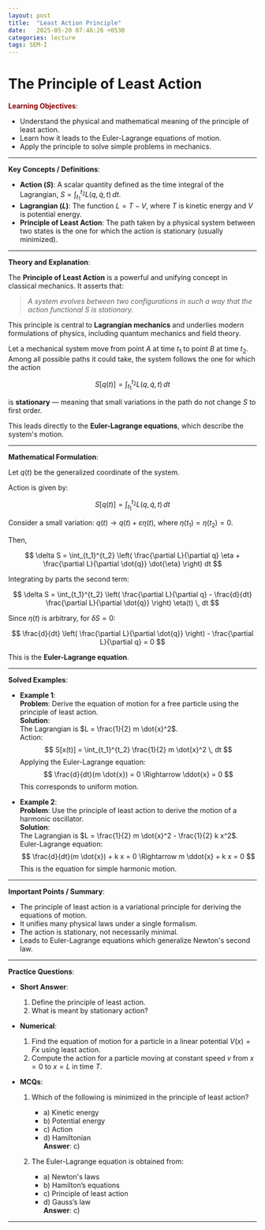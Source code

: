 ```yaml
---
layout: post
title:  "Least Action Principle"
date:   2025-05-20 07:46:26 +0530
categories: lecture
tags: SEM-I
---
```

# The Principle of Least Action

<span style="color:darkred">**Learning Objectives**</span>:
- Understand the physical and mathematical meaning of the principle of least action.
- Learn how it leads to the Euler-Lagrange equations of motion.
- Apply the principle to solve simple problems in mechanics.

---

**Key Concepts / Definitions**:
- **Action ($S$)**: A scalar quantity defined as the time integral of the Lagrangian, $S = \int_{t_1}^{t_2} L(q, \dot{q}, t) \, dt$.
- **Lagrangian ($L$)**: The function $L = T - V$, where $T$ is kinetic energy and $V$ is potential energy.
- **Principle of Least Action**: The path taken by a physical system between two states is the one for which the action is stationary (usually minimized).

---

**Theory and Explanation**:

The **Principle of Least Action** is a powerful and unifying concept in classical mechanics. It asserts that:

> *A system evolves between two configurations in such a way that the action functional $S$ is stationary.*

This principle is central to **Lagrangian mechanics** and underlies modern formulations of physics, including quantum mechanics and field theory.

Let a mechanical system move from point $A$ at time $t_1$ to point $B$ at time $t_2$. Among all possible paths it could take, the system follows the one for which the action

$$
S[q(t)] = \int_{t_1}^{t_2} L(q, \dot{q}, t) \, dt
$$

is **stationary** — meaning that small variations in the path do not change $S$ to first order.

This leads directly to the **Euler-Lagrange equations**, which describe the system's motion.

---

**Mathematical Formulation**:

Let $q(t)$ be the generalized coordinate of the system.

Action is given by:

$$
S[q(t)] = \int_{t_1}^{t_2} L(q, \dot{q}, t) \, dt
$$

Consider a small variation: $q(t) \rightarrow q(t) + \varepsilon \eta(t)$, where $\eta(t_1) = \eta(t_2) = 0$.

Then,

$$
\delta S = \int_{t_1}^{t_2} \left( \frac{\partial L}{\partial q} \eta + \frac{\partial L}{\partial \dot{q}} \dot{\eta} \right) dt
$$

Integrating by parts the second term:

$$
\delta S = \int_{t_1}^{t_2} \left( \frac{\partial L}{\partial q} - \frac{d}{dt} \frac{\partial L}{\partial \dot{q}} \right) \eta(t) \, dt
$$

Since $\eta(t)$ is arbitrary, for $\delta S = 0$:

$$
\frac{d}{dt} \left( \frac{\partial L}{\partial \dot{q}} \right) - \frac{\partial L}{\partial q} = 0
$$

This is the **Euler-Lagrange equation**.

---

**Solved Examples**:

- **Example 1**:  
  **Problem**: Derive the equation of motion for a free particle using the principle of least action.  
  **Solution**:  
  The Lagrangian is $L = \frac{1}{2} m \dot{x}^2$.  
  Action:  
  $$
  S[x(t)] = \int_{t_1}^{t_2} \frac{1}{2} m \dot{x}^2 \, dt
  $$
  Applying the Euler-Lagrange equation:  
  $$
  \frac{d}{dt}(m \dot{x}) = 0 \Rightarrow \ddot{x} = 0
  $$
  This corresponds to uniform motion.

- **Example 2**:  
  **Problem**: Use the principle of least action to derive the motion of a harmonic oscillator.  
  **Solution**:  
  The Lagrangian is $L = \frac{1}{2} m \dot{x}^2 - \frac{1}{2} k x^2$.  
  Euler-Lagrange equation:  
  $$
  \frac{d}{dt}(m \dot{x}) + k x = 0 \Rightarrow m \ddot{x} + k x = 0
  $$
  This is the equation for simple harmonic motion.

---

**Important Points / Summary**:
- The principle of least action is a variational principle for deriving the equations of motion.
- It unifies many physical laws under a single formalism.
- The action is stationary, not necessarily minimal.
- Leads to Euler-Lagrange equations which generalize Newton's second law.

---

**Practice Questions**:
- **Short Answer**:
  1. Define the principle of least action.
  2. What is meant by stationary action?

- **Numerical**:
  1. Find the equation of motion for a particle in a linear potential $V(x) = Fx$ using least action.
  2. Compute the action for a particle moving at constant speed $v$ from $x=0$ to $x=L$ in time $T$.

- **MCQs**:
  1. Which of the following is minimized in the principle of least action?
     - a) Kinetic energy  
     - b) Potential energy  
     - c) Action  
     - d) Hamiltonian  
     **Answer**: c)

  2. The Euler-Lagrange equation is obtained from:
     - a) Newton's laws  
     - b) Hamilton’s equations  
     - c) Principle of least action  
     - d) Gauss’s law  
     **Answer**: c)

---